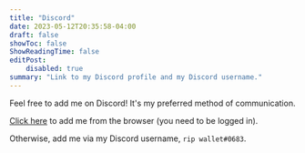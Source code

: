 ```yaml
---
title: "Discord"
date: 2023-05-12T20:35:58-04:00
draft: false
showToc: false
ShowReadingTime: false
editPost:
    disabled: true
summary: "Link to my Discord profile and my Discord username."
---
```


Feel free to add me on Discord! It's my preferred method of communication.

[Click here](https://discord.com/users/175082465671512064) to add me from the browser (you need to be logged in).

Otherwise, add me via my Discord username, `rip wallet#0683`.
